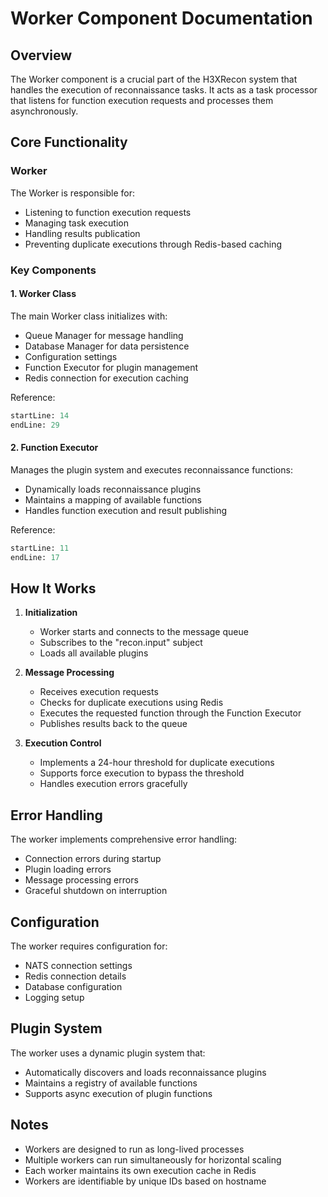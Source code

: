 # Worker Component Documentation

## Overview
The Worker component is a crucial part of the H3XRecon system that handles the execution of reconnaissance tasks. It acts as a task processor that listens for function execution requests and processes them asynchronously.

## Core Functionality

### Worker
The Worker is responsible for:
- Listening to function execution requests
- Managing task execution
- Handling results publication
- Preventing duplicate executions through Redis-based caching

### Key Components

#### 1. Worker Class
The main Worker class initializes with:
- Queue Manager for message handling
- Database Manager for data persistence
- Configuration settings
- Function Executor for plugin management
- Redis connection for execution caching

Reference:
```python:src/h3xrecon/worker/worker.py
startLine: 14
endLine: 29
```

#### 2. Function Executor
Manages the plugin system and executes reconnaissance functions:
- Dynamically loads reconnaissance plugins
- Maintains a mapping of available functions
- Handles function execution and result publishing

Reference:
```python:src/h3xrecon/worker/executor.py
startLine: 11
endLine: 17
```

## How It Works

1. **Initialization**
   - Worker starts and connects to the message queue
   - Subscribes to the "recon.input" subject
   - Loads all available plugins

2. **Message Processing**
   - Receives execution requests
   - Checks for duplicate executions using Redis
   - Executes the requested function through the Function Executor
   - Publishes results back to the queue

3. **Execution Control**
   - Implements a 24-hour threshold for duplicate executions
   - Supports force execution to bypass the threshold
   - Handles execution errors gracefully

## Error Handling
The worker implements comprehensive error handling:
- Connection errors during startup
- Plugin loading errors
- Message processing errors
- Graceful shutdown on interruption

## Configuration
The worker requires configuration for:
- NATS connection settings
- Redis connection details
- Database configuration
- Logging setup

## Plugin System
The worker uses a dynamic plugin system that:
- Automatically discovers and loads reconnaissance plugins
- Maintains a registry of available functions
- Supports async execution of plugin functions

## Notes
- Workers are designed to run as long-lived processes
- Multiple workers can run simultaneously for horizontal scaling
- Each worker maintains its own execution cache in Redis
- Workers are identifiable by unique IDs based on hostname
